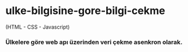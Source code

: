# ulke-bilgisine-gore-bilgi-cekme
(HTML - CSS - Javascript)

### Ülkelere göre web apı üzerinden veri çekme asenkron olarak.
